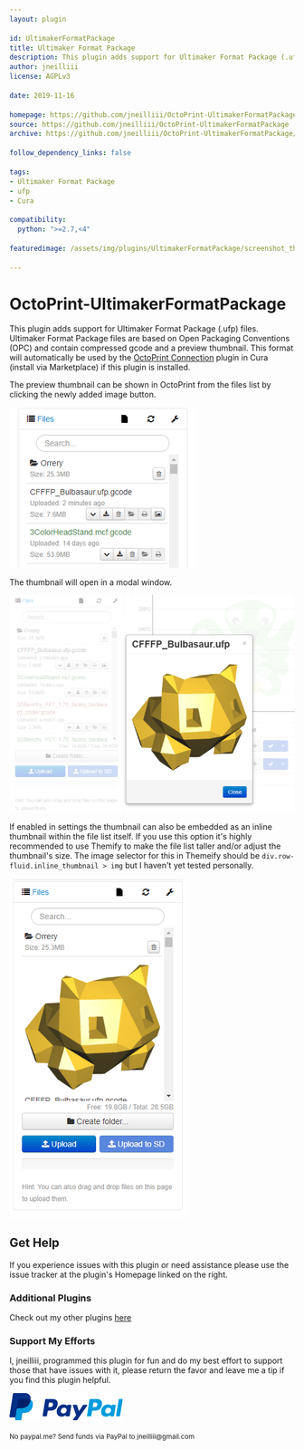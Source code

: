 ```yaml
---
layout: plugin

id: UltimakerFormatPackage
title: Ultimaker Format Package
description: This plugin adds support for Ultimaker Format Package (.ufp) files.
author: jneilliii
license: AGPLv3

date: 2019-11-16

homepage: https://github.com/jneilliii/OctoPrint-UltimakerFormatPackage
source: https://github.com/jneilliii/OctoPrint-UltimakerFormatPackage
archive: https://github.com/jneilliii/OctoPrint-UltimakerFormatPackage/archive/master.zip

follow_dependency_links: false

tags:
- Ultimaker Format Package
- ufp
- Cura 

compatibility:
  python: ">=2.7,<4"

featuredimage: /assets/img/plugins/UltimakerFormatPackage/screenshot_thumbnail.png

---
```


# OctoPrint-UltimakerFormatPackage

This plugin adds support for Ultimaker Format Package (.ufp) files. Ultimaker Format Package files are based on Open Packaging Conventions (OPC) and contain compressed gcode and a preview thumbnail. This format will automatically be used by the [OctoPrint Connection](https://github.com/fieldOfView/Cura-OctoPrintPlugin) plugin in Cura (install via Marketplace) if this plugin is installed. 

The preview thumbnail can be shown in OctoPrint from the files list by clicking the newly added image button.

![button](/assets/img/plugins/UltimakerFormatPackage/screenshot_button.png)

The thumbnail will open in a modal window.

![thumbnail](/assets/img/plugins/UltimakerFormatPackage/screenshot_thumbnail.png)

If enabled in settings the thumbnail can also be embedded as an inline thumbnail within the file list itself. If you use this option it's highly recommended to use Themify to make the file list taller and/or adjust the thumbnail's size.  The image selector for this in Themeify should be `div.row-fluid.inline_thumbnail > img` but I haven't yet tested personally.

![thumbnail](/assets/img/plugins/UltimakerFormatPackage/screenshot_inline_thumbnail.png)

## Get Help

If you experience issues with this plugin or need assistance please use the issue tracker at the plugin's Homepage linked on the right.

### Additional Plugins

Check out my other plugins [here](https://plugins.octoprint.org/by_author/#jneilliii)

### Support My Efforts
I, jneilliii, programmed this plugin for fun and do my best effort to support those that have issues with it, please return the favor and leave me a tip if you find this plugin helpful.

[![paypal](/assets/img/plugins/UltimakerFormatPackage/paypal-with-text.png)](https://paypal.me/jneilliii)

<small>No paypal.me? Send funds via PayPal to jneilliii&#64;gmail&#46;com</small>